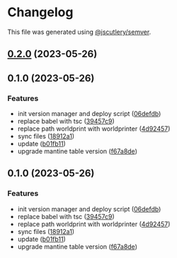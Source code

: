 # Changelog

This file was generated using [@jscutlery/semver](https://github.com/jscutlery/semver).

## [0.2.0](https://github.com/worldprinter/wdesign/compare/v0.1.0...v0.2.0) (2023-05-26)

## 0.1.0 (2023-05-26)


### Features

* init version manager and deploy script ([06defdb](https://github.com/worldprinter/wdesign/commit/06defdb9b20d3197463c45e5957746dd46f34dc7))
* replace babel with tsc ([39457c9](https://github.com/worldprinter/wdesign/commit/39457c9dc396665445bc5c020b704ba6434ac248))
* replace path worldprint with worldprinter ([4d92457](https://github.com/worldprinter/wdesign/commit/4d92457935208c398f56b6348ec8e385a280aa2c))
* sync files ([18912a1](https://github.com/worldprinter/wdesign/commit/18912a1281f2468f9d269713c334411eafa22941))
* update ([b01fb11](https://github.com/worldprinter/wdesign/commit/b01fb111bf54bd7dcf76d2086a61d49ca3649ac7))
* upgrade mantine table version ([f67a8de](https://github.com/worldprinter/wdesign/commit/f67a8de9eb9fef8a091c9f2ee310704561a5ad34))

## 0.1.0 (2023-05-26)


### Features

* init version manager and deploy script ([06defdb](https://github.com/worldprinter/wdesign/commit/06defdb9b20d3197463c45e5957746dd46f34dc7))
* replace babel with tsc ([39457c9](https://github.com/worldprinter/wdesign/commit/39457c9dc396665445bc5c020b704ba6434ac248))
* replace path worldprint with worldprinter ([4d92457](https://github.com/worldprinter/wdesign/commit/4d92457935208c398f56b6348ec8e385a280aa2c))
* sync files ([18912a1](https://github.com/worldprinter/wdesign/commit/18912a1281f2468f9d269713c334411eafa22941))
* update ([b01fb11](https://github.com/worldprinter/wdesign/commit/b01fb111bf54bd7dcf76d2086a61d49ca3649ac7))
* upgrade mantine table version ([f67a8de](https://github.com/worldprinter/wdesign/commit/f67a8de9eb9fef8a091c9f2ee310704561a5ad34))
